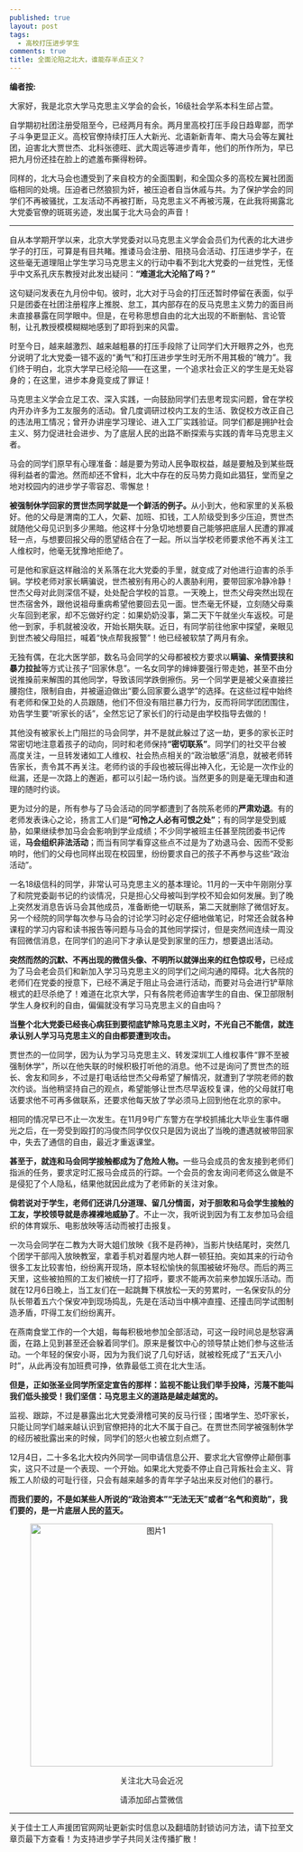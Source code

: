 ```yaml
---
published: true
layout: post
tags: 
  - 高校打压进步学生
comments: true
title: 全面沦陷之北大，谁能存半点正义？
---
```


<strong><b>编者按:</b></strong>

大家好，我是北京大学马克思主义学会的会长，16级社会学系本科生邱占萱。

自学期初社团注册受阻至今，已经两月有余。两月里高校打压手段日趋卑鄙，而学子斗争更显正义。高校官僚持续打压人大新光、北语新新青年、南大马会等左翼社团，迫害北大贾世杰、北科张德旺、武大周远等进步青年，他们的所作所为，早已把九月份还挂在脸上的遮羞布撕得粉碎。

同样的，北大马会也遭受到了来自校方的全面围剿，和全国众多的高校左翼社团面临相同的处境。压迫者已然狼狈为奸，被压迫者自当休戚与共。为了保护学会的同学们不再被骚扰，工友活动不再被打断，马克思主义不再被污蔑，在此我将揭露北大党委官僚的斑斑劣迹，发出属于北大马会的声音！

<hr />

自从本学期开学以来，北京大学党委对以马克思主义学会会员们为代表的北大进步学子的打压，可算是有目共睹。推诿马会注册、阻挠马会活动、打压进步学子，在这些毫无道理阻止学生学习马克思主义的行动中看不到北大党委的一丝党性，无怪乎中文系孔庆东教授对此发出疑问：<strong><b>“难道北大沦陷了吗？”</b></strong>

这句疑问发表在九月份中旬。彼时，北大对于马会的打压还暂时停留在表面，似乎只是团委在社团注册程序上推脱、怠工，其内部存在的反马克思主义势力的面目尚未直接暴露在同学眼中。但是，在号称思想自由的北大出现的不断删帖、言论管制，让孔教授模模糊糊地感到了即将到来的风雷。

时至今日，越来越激烈、越来越粗暴的打压手段除了让同学们大开眼界之外，也充分说明了北大党委一错不返的“勇气”和打压进步学生时无所不用其极的“魄力”。我们终于明白，北京大学早已经沦陷——在这里，一个追求社会正义的学生是无处容身的；在这里，进步本身竟变成了罪证！

马克思主义学会立足工农、深入实践，一向鼓励同学们去思考现实问题，曾在学校内开办许多为工友服务的活动。曾几度调研过校内工友的生活、敦促校方改正自己的违法用工情况；曾开办讲座学习理论、进入工厂实践验证。同学们都是拥护社会主义、努力促进社会进步、为了底层人民的出路不断探索与实践的青年马克思主义者。

马会的同学们原早有心理准备：越是要为劳动人民争取权益，越是要触及到某些既得利益者的雷池。然而却还不曾料，北大中存在的反马势力竟如此猖狂，堂而皇之地对校园内的进步学子零容忍、零懈怠！

<strong><b>被强制休学回家的贾世杰同学就是一个鲜活的例子。</b></strong>从小到大，他和家里的关系极好。他的父母是渭南的工人，欠薪、加班、扣钱，工人阶级受到多少压迫，贾世杰就随他父母见识到多少黑暗。他这样十分急切地想要自己能够把底层人民遭的罪减轻一点，与想要回报父母的愿望结合在了一起。所以当学校老师要求他不再关注工人维权时，他毫无犹豫地拒绝了。

可是他和家庭这样融洽的关系落在北大党委的手里，就变成了对他进行迫害的杀手锏。学校老师对家长瞒骗说，世杰被别有用心的人裹胁利用，要带回家冷静冷静！世杰父母对此则深信不疑，处处配合学校的旨意。一天晚上，世杰父母突然出现在世杰宿舍外，跟他说祖母重病希望他要回去见一面。世杰毫无怀疑，立刻随父母乘火车回到老家，却不忘做好约定：如果奶奶没事，第二天下午就坐火车返校。可是他一到家，手机就被没收，开始长期失联。近日，有同学前往他家中探望，亲眼见到世杰被父母阻拦，喊着“快点帮我报警”！他已经被软禁了两月有余。

无独有偶，在北大医学部，数名马会同学的父母都被校方要求以<strong><b>瞒骗、亲情要挟和暴力拉扯</b></strong>等方式让孩子“回家休息”。一名女同学的婶婶要强行带走她，甚至不由分说推搡前来解围的其他同学，导致该同学跌倒擦伤。另一个同学更是被父亲直接拦腰抱住，限制自由，并被逼迫做出“要么回家要么退学”的选择。在这些过程中始终有老师和保卫处的人员跟随，他们不但没有阻拦暴力行为，反而将同学团团围住，劝告学生要“听家长的话”，全然忘记了家长们的行动是由学校指导去做的！

其他没有被家长上门阻拦的马会同学，并不是就此躲过了这一劫，更多的家长正时常密切地注意着孩子的动向，同时和老师保持<strong><b>“密切联系”</b></strong>。同学们的社交平台被高度关注，一旦转发诸如工人维权、社会热点相关的“政治敏感”消息，就被老师转告家长，责令其不再关注。老师约谈的手段也被玩得出神入化，无论是一次作业的纰漏，还是一次路上的邂逅，都可以引起一场约谈。当然更多的则是毫无理由和道理的随时约谈。

更为过分的是，所有参与了马会活动的同学都遭到了各院系老师的<strong><b>严肃劝退</b></strong>。有的老师发表诛心之论，扬言工人们是<strong><b>“可怜之人必有可恨之处”</b></strong>；有的同学是受到威胁，如果继续参加马会会影响到学业成绩；不少同学被班主任甚至院团委书记传谣，<strong><b>马会组织非法活动</b></strong>；而当有同学看穿这些点不过是为了劝退马会、因而不受影响时，他们的父母也同样出现在校园里，纷纷要求自己的孩子不再参与这些“政治活动”。

一名18级信科的同学，非常认可马克思主义的基本理论。11月的一天中午刚刚分享了和院党委副书记的约谈情况，只是担心父母被叫到学校不知会如何发展。到了晚上突然发消息告诉马会其他成员，准备断绝一切联系，第二天就删除了微信好友。另一个经院的同学每次参与马会的讨论学习时必定仔细地做笔记，时常还会就各种课程的学习内容和读书报告等问题与马会的其他同学探讨，但是突然间连续一周没有回微信消息，在同学们的追问下才承认是受到家里的压力，想要退出活动。

<strong><b>突然而然的沉默、不再出现的微信头像、不明所以就弹出来的红色惊叹号，</b></strong>已经成为了马会老会员们和新加入学习马克思主义的同学们之间沟通的障碍。北大各院的老师们在党委的授意下，已经不满足于阻止马会进行活动，而要对马会进行铲草除根式的赶尽杀绝了！难道在北京大学，只有各院老师迫害学生的自由、保卫部限制学生人身权利的自由，偏偏就没有学习马克思主义的自由吗？

<strong><b>当整个北大党委已经丧心病狂到要彻底铲除马克思主义时，不光自己不能信，就连承认别人学习马克思主义的自由都要遭到攻击。</b></strong>

贾世杰的一位同学，因为认为学习马克思主义、转发深圳工人维权事件“罪不至被强制休学”，所以在他失联的时候积极打听他的消息。他不过是询问了贾世杰的班长、舍友和同乡，不过是打电话给世杰父母希望了解情况，就遭到了学院老师的数次约谈。当他稍坚持自己的观点，希望能够让世杰尽早返校复课，他的父母就打电话要求他不可再多做联系，还要求他每天放了学必须马上回到他在北京的家中。

相同的情况早已不止一次发生。在11月9号广东警方在学校抓捕北大毕业生事件曝光之后，在一旁受到殴打的冯俊杰同学仅仅只是因为说出了当晚的遭遇就被带回家中，失去了通信的自由，最近才重返课堂。

<strong><b>甚至于，就连和马会同学接触都成为了危险人物。</b></strong>一些马会成员的舍友接到老师们指派的任务，要求定时汇报马会成员的行踪。一个会员的舍友询问老师这么做是不是侵犯了个人隐私，结果他就因此成为了老师新的关注对象。

<strong><b>倘若说对于学生，老师们还讲几分道理、留几分情面，对于胆敢和马会学生接触的工友，学校领导就是赤裸裸地威胁了</b></strong>。不止一次，我听说到因为有工友参加马会组织的体育娱乐、电影放映等活动而被打击报复。

一次马会同学在二教为大哥大姐们放映《我不是药神》，当影片快结尾时，突然几个团学干部闯入放映教室，拿着手机对着屋内地人群一顿狂拍。突如其来的行动令很多工友比较害怕，纷纷离开现场，原本轻松愉快的氛围被破坏殆尽。而后的两三天里，这些被拍照的工友们被统一打了招呼，要求不能再次前来参加娱乐活动。而就在12月6日晚上，当工友们在一起跳舞下棋放松一天的劳累时，一名保安队的分队长带着五六个保安冲到现场捣乱，先是在活动当中横冲直撞、还撞击同学试图制造矛盾，吓得工友们纷纷离开。

在燕南食堂工作的一个大姐，每每积极地参加全部活动，可这一段时间总是愁容满面，在路上见到甚至还会躲着同学们。原来是餐饮中心的领导禁止她们参与这些活动。一个年轻的保安小哥，因为为我们说了几句好话，就被栓死成了“五天八小时”，从此再没有加班费可挣，依靠最低工资在北大生活。

<strong><b>但是，正如张圣业同学所坚定宣告的那样：监视不能让我们举手投降，污蔑不能叫我们低头接受！我们坚信：马克思主义的道路是越走越宽的。</b></strong>

监视、跟踪，不过是暴露出北大党委滑稽可笑的反马行径；围堵学生、恐吓家长，只能让同学们越来越认识到官僚把持的北大不属于自己。在贾世杰同学被强制休学的经历被批露出来的时候，同学们的怒火也被立刻点燃了。

12月4日，二十多名北大校内外同学一同申请信息公开、要求北大官僚停止颠倒事实，这只不过是一个表现、一个开始。如果北大党委不停止自己背叛社会主义、背叛工人阶级的可耻行径，只会有越来越多的青年学子站出来反对他们的暴行。

<strong><b>而我们要的，不是如某些人所说的“政治资本”“无法无天”或者“名气和资助”，我们要的，是一片底层人民的蓝天。</b></strong>

<p align="center"><img class=" size-full wp-image-25 aligncenter" src="https://pkumarxists.files.wordpress.com/2018/12/e59bbee789871.png" alt="图片1" width="430" height="430" /></p>

<p align="center">关注北大马会近况</p>

<p align="center">请添加邱占萱微信</p>

---
关于佳士工人声援团官网网址更新实时信息以及翻墙防封锁访问方法，请下拉至文章页最下方查看！为支持进步学子共同关注传播扩散！
